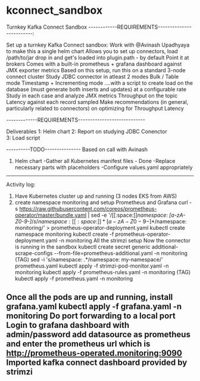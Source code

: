 # kconnect_sandbox
Turnkey Kafka Connect Sandbox
------------REQUIREMENTS-------------------------:

Set up a turnkey Kafka Connect sandbox: Work with 
@Avinash Upadhyaya
 to make this a single helm chart
Allows you to set up connectors, load /path/to/jar drop in and get's loaded into plugin.path - by default
Point it at brokers
Comes with a built-in prometheus + grafana dashboard against JMX exporter metrics
Based on this setup, run this on a standard 3-node connect cluster
Study JDBC connector in atleast 2 modes
Bulk / Table mode
Timestamp + Incrementing mode
....with a script to create load on the database (must generate both inserts and updates) at a configurable rate
Study in each case and analyze
JMX metrics
Throughput on the topic
Latency against each record sampled
Make recommendations (in general, particularly related to connectors) on optimizing for
Throughput
Latency

-------------REQUIREMENTS----------------------------

Deliverables
1: Helm chart
2: Report on studying JDBC Conenctor	
3: Load script

----------TODO---------------
Based on call with Avinash
1. Helm chart
	-Gather all Kubernetes manifest files - Done
	-Replace necessary parts with placeholders
	-Configure values.yaml appropriately

---------------------------

Activity log:
1. Have Kubernetes cluster up and running (3 nodes EKS from AWS)
2. create namespace monitoring and setup Prometheus and Grafana
	curl -s https://raw.githubusercontent.com/coreos/prometheus-operator/master/bundle.yaml | sed -e '/[[:space:]]*namespace: [a-zA-Z0-9-]*$/s/namespace:[[:space:]]*[a-zA-Z0-9-]*$/namespace: monitoring/' > prometheus-operator-deployment.yaml
	kubectl create namespace monitoring
	kubectl create -f prometheus-operator-deployment.yaml -n monitoring
All the strimzi setup
	Now the connector is running in the sandbox
kubectl create secret generic additional-scrape-configs --from-file=prometheus-additional.yaml -n monitoring (TAG)
sed -i 's/namespace: .*/namespace: my-namespace/' prometheus.yaml
kubectl apply -f strimzi-pod-monitor.yaml -n monitoring
kubectl apply -f prometheus-rules.yaml -n monitoring (TAG)
kubectl apply -f prometheus.yaml -n monitoring

Once all the pods are up and running, install grafana.yaml
kubectl apply -f grafana.yaml -n monitoring
Do port forwarding to a local port
Login to grafana dashboard with admin/password
add datasource as prometheus and enter the prometheus url which is http://prometheus-operated.monitoring:9090
Imported kafka connect dashboard provided by strimzi
--------------------------------------------------------------------------------
